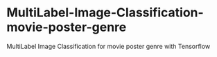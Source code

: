 # MultiLabel-Image-Classification-movie-poster-genre
MultiLabel Image Classification for movie poster genre with Tensorflow

